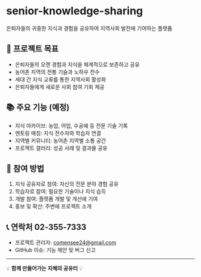 # senior-knowledge-sharing
은퇴자들의 귀중한 지식과 경험을 공유하여 지역사회 발전에 기여하는 플랫폼

## 🎯 프로젝트 목표
- 은퇴자들의 오랜 경험과 지식을 체계적으로 보존하고 공유
- 농어촌 지역의 전통 기술과 노하우 전수
- 세대 간 지식 교류를 통한 지역사회 활성화
- 은퇴자들에게 새로운 사회 참여 기회 제공

## 📚 주요 기능 (예정)
- 지식 아카이브: 농업, 어업, 수공예 등 전문 기술 기록
- 멘토링 매칭: 지식 전수자와 학습자 연결
- 지역별 커뮤니티: 농어촌 지역별 소통 공간
- 프로젝트 갤러리: 성공 사례 및 결과물 공유

## 🤝 참여 방법
1. 지식 공유자로 참여: 자신의 전문 분야 경험 공유
2. 학습자로 참여: 필요한 기술이나 지식 습득
3. 개발 참여: 플랫폼 개발 및 개선에 기여
4. 홍보 및 확산: 주변에 프로젝트 소개

## 📞 연락처 02-355-7333
- 프로젝트 관리자: comensee24@gmail.com
- GitHub 이슈: 기능 제안 및 버그 신고

---
💡 **함께 만들어가는 지혜의 공유터** 💡